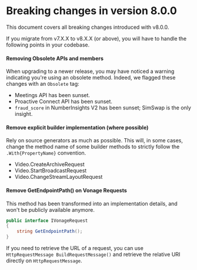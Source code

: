 # Breaking changes in version 8.0.0

This document covers all breaking changes introduced with v8.0.0.

If you migrate from v7.X.X to v8.X.X (or above), you will have to handle the following points in your codebase.

#### Removing Obsolete APIs and members

When upgrading to a newer release, you may have noticed a warning indicating you're using an obsolete method.
Indeed, we flagged these changes with an `Obsolete` tag:

* Meetings API has been sunset.
* Proactive Connect API has been sunset.
* `fraud_score` in NumberInsights V2 has been sunset; SimSwap is the only insight.

#### Remove explicit builder implementation (where possible)

Rely on source generators as much as possible.
This will, in some cases, change the method name of some builder methods to strictly follow the `.With{PropertyName}`
convention.

* Video.CreateArchiveRequest
* Video.StartBroadcastRequest
* Video.ChangeStreamLayoutRequest

#### Remove GetEndpointPath() on Vonage Requests

This method has been transformed into an implementation details, and won't be publicly available anymore.

```csharp
public interface IVonageRequest
{
    string GetEndpointPath();
}
```

If you need to retrieve the URL of a request, you can use `HttpRequestMessage BuildRequestMessage()` and retrieve the
relative URI directly on `HttpRequestMessage`.